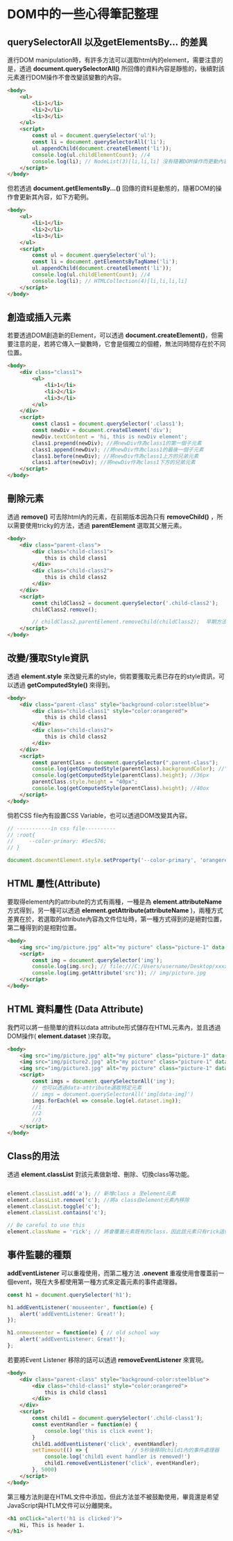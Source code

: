# DOM中的一些心得筆記整理

## querySelectorAll 以及getElementsBy... 的差異

進行DOM manipulation時，有許多方法可以選取html內的element，需要注意的是，透過 **document.querySelectorAll()** 所回傳的資料內容是靜態的，後續對該元素進行DOM操作不會改變該變數的內容。

``` html
<body>
    <ul>
        <li>1</li>
        <li>2</li>
        <li>3</li>
    </ul>
    <script>
        const ul = document.querySelector('ul');
        const li = document.querySelectorAll('li');
        ul.appendChild(document.createElement('li'));
        console.log(ul.childElementCount); //4
        console.log(li); // NodeList(3)[li,li,li] 沒有隨著DOM操作而更動內容
    </script>
</body>
```

但若透過 **document.getElementsBy...()** 回傳的資料是動態的，隨著DOM的操作會更新其內容，如下方範例。

``` html
<body>
    <ul>
        <li>1</li>
        <li>2</li>
        <li>3</li>
    </ul>
    <script>
        const ul = document.querySelector('ul');
        const li = document.getElementsByTagName('li');
        ul.appendChild(document.createElement('li'));
        console.log(ul.childElementCount); //4
        console.log(li); // HTMLCollection(4)[li,li,li,li]
    </script>
</body>
```

## 創造或插入元素

若要透過DOM創造新的Element，可以透過 **document.createElement()**，但需要注意的是，若將它傳入一變數時，它會是個獨立的個體，無法同時間存在於不同位置。

``` html
<body>
    <div class="class1">
        <ul>
            <li>1</li>
            <li>2</li>
            <li>3</li>
        </ul>
    </div>
    <script>
        const class1 = document.querySelector('.class1');
        const newDiv = document.createElement('div');
        newDiv.textContent = 'hi, this is newDiv element';
        class1.prepend(newDiv); //將newDiv作為class1的第一個子元素
        class1.append(newDiv); //將newDiv作為class1的最後一個子元素
        class1.before(newDiv); //將newDiv作為class1上方的兄弟元素 
        class1.after(newDiv); //將newDiv作為class1下方的兄弟元素
    </script>
</body>
```

## 刪除元素

透過 **remove()** 可去除html內的元素，在前期版本因為只有 **removeChild()** ，所以需要使用tricky的方法，透過 **parentElement** 選取其父層元素。

``` html
<body>
    <div class="parent-class">
        <div class="child-class1">
            this is child class1
        </div>
        <div class="child-class2">
            this is child class2
        </div>
    </div>
    <script>
        const childClass2 = document.querySelector('.child-class2');
        childClass2.remove();

        // childClass2.parentElement.removeChild(childClass2);  早期方法
    </script>
</body>
```

## 改變/獲取Style資訊

透過 **element.style** 來改變元素的style，倘若要獲取元素已存在的style資訊，可以透過 **getComputedStyle()** 來得到。

``` html
<body>
    <div class="parent-class" style="background-color:steelblue">
        <div class="child-class1" style="color:orangered">
            this is child class1
        </div>
        <div class="child-class2">
            this is child class2
        </div>
    </div>
    <script>
        const parentClass = document.querySelector(".parent-class");
        console.log(getComputedStyle(parentClass).backgroundColor); //"rgb(70, 130, 180)"
        console.log(getComputedStyle(parentClass).height); //36px
        parentClass.style.height = "40px";
        console.log(getComputedStyle(parentClass).height); //40ox
    </script>
</body>
```

倘若CSS file內有設置CSS Variable，也可以透過DOM改變其內容。

``` js
// -----------in css file----------
// :root{
//     --color-primary: #5ec576;
// }

document.documentElement.style.setProperty('--color-primary', 'orangered');
```

## HTML 屬性(Attribute)

要取得element內的attribute的方式有兩種，一種是為 **element.attributeName** 方式得到，另一種可以透過 **element.getAttribute(attributeName** )，兩種方式差異在於，若選取的attribute內容為文件位址時，第一種方式得到的是絕對位置，第二種得到的是相對位置。

``` html
<body>
    <img src="img/picture.jpg" alt="my picture" class="picture-1" data-img="1" />
    <script>
        const img = document.querySelector('img');
        console.log(img.src); // file:///C:/Users/username/Desktop/xxxxxxxx/img/picture.jpg
        console.log(img.getAttribute('src')); // img/picture.jpg
    </script>
</body>
```

## HTML 資料屬性 (Data Attribute)

我們可以將一些簡單的資料以data attribute形式儲存在HTML元素內，並且透過DOM操作( **element.dataset** )來存取。

``` html
<body>
    <img src="img/picture.jpg" alt="my picture" class="picture-1" data-img="1" />
    <img src="img/picture2.jpg" alt="my picture" class="picture-1" data-img="2" />
    <img src="img/picture3.jpg" alt="my picture" class="picture-1" data-img="3" />
    <script>
        const imgs = document.querySelectorAll('img');
        // 也可以透過data-attribute選取特定元素
        // imgs = document.querySelectorAll('img[data-img]') 
        imgs.forEach(el => console.log(el.dataset.img));
        //1
        //2
        //3
    </script>
</body>
```

## Class的用法

透過 **element.classList** 對該元素做新增、刪除、切換class等功能。

``` js

element.classList.add('a'); // 新增class a 至element元素
element.classList.remove('c'); //將a class自element元素內移除
element.classList.toggle('c');  
element.classList.contains('c');

// Be careful to use this
element.className = 'rick'; // 將會覆蓋元素既有的class，因此該元素只有rick這個class
```

## 事件監聽的種類

**addEventListener** 可以重複使用，而第二種方法 **.onevent** 重複使用會覆蓋前一個event，現在大多都使用第一種方式來定義元素的事件處理器。

``` js
const h1 = document.querySelector('h1');

h1.addEventListener('mouseenter', function(e) {
    alert('addEventListener: Great!');
});

h1.onmouseenter = function(e) { // old school way
    alert('addEventListener: Great!');
};
```

若要將Event Listener 移除的話可以透過 **removeEventListener** 來實現。

``` html
<body>
    <div class="parent-class" style="background-color:steelblue">
        <div class="child-class1" style="color:orangered">
            this is child class1
        </div>
    </div>
    <script>
        const child1 = document.querySelector('.child-class1');
        const eventHandler = function(e) {
            console.log('this is click event');
        }
        child1.addEventListener('click', eventHandler);
        setTimeout(() => {              // 5秒後移除child1內的事件處理器
            console.log('child1 event handler is removed!')
            child1.removeEventListener('click', eventHandler);
        }, 5000)
    </script>
</body>
```

第三種方法則是在HTML文件中添加，但此方法並不被鼓勵使用，畢竟還是希望JavaScript與HTLM文件可以分離開來。

``` html
<h1 onClick="alert('h1 is clicked')">
    Hi, This is header 1.
</h1>
```
